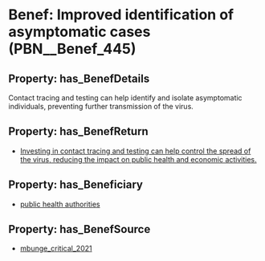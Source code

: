 # Benef: __Improved identification of asymptomatic cases__ (PBN__Benef_445)

## Property: has_BenefDetails

Contact tracing and testing can help identify and isolate asymptomatic individuals, preventing further transmission of the virus.

## Property: has_BenefReturn

* [Investing in contact tracing and testing can help control the spread of the virus, reducing the impact on public health and economic activities.](../BenefReturn/PBN__BenefReturn_481)

## Property: has_Beneficiary

* [public health authorities](../Stakeholder/PBN__Stakeholder_0)

## Property: has_BenefSource

* [mbunge_critical_2021](../Article/PBN__Article_91)

